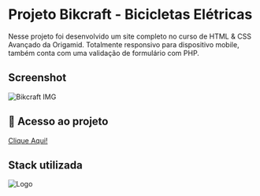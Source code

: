 # Projeto Bikcraft - Bicicletas Elétricas


Nesse projeto foi desenvolvido um site completo no curso de HTML & CSS Avançado da Origamid.
Totalmente responsivo para dispositivo mobile, também conta com uma validação de formulário com PHP.


## Screenshot 

![Bikcraft IMG](https://user-images.githubusercontent.com/107058501/188465693-20448a06-fba7-48fa-b181-b076a69e3227.png)

## 📁 Acesso ao projeto
<a href="https://projetofinal-bikcraft.netlify.app/" target="_blank">Clique Aqui!</a>

## Stack utilizada

![Logo](https://img.shields.io/badge/HTML%20%26%20CSS-JavaScript-yellow)
